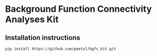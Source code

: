 # Background Function Connectivity Analyses Kit 

## Installation instructions
`pip install https://github.com/peetal/bgfc_kit.git`
